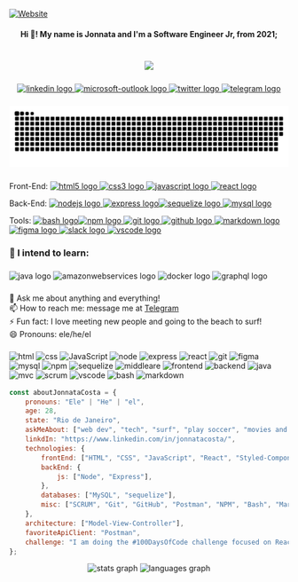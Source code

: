 <!--
**Jonnata/Jonnata** is a ✨ _special_ ✨ repository because its `README.md` (this file) appears on your GitHub profile.

Here are some ideas to get you started:

- 🔭 I’m currently working on ...
- 🌱 I’m currently learning ...
- 👯 I’m looking to collaborate on ...
- 🤔 I’m looking for help with ...
- 💬 Ask me about ...
- 📫 How to reach me: ...
- 😄 Pronouns: ...
- ⚡ Fun fact: ...
-->
<a href="https://dev.page/jonnata"><img alt="Website" src="https://img.shields.io/website?url=https%3A%2F%2Fdev.page%2Fjonnata"></a>

<h4 align="center">Hi 👋! My name is Jonnata and I'm a Software Engineer Jr, from 2021;</h4>

###

<br clear="both">

<div align="center">
  <img height="125" src="https://rishavanand.github.io/static/images/greetings.gif"  />
</div>

###

<div align="center">
  <a href="https://www.linkedin.com/in/jonnatacosta" target="_blank">
    <img src="https://img.shields.io/static/v1?message=LinkedIn&logo=linkedin&label=&color=0077B5&logoColor=white&labelColor=&style=for-the-badge" height="35" alt="linkedin logo"  />
  </a>
  <a href="mailto:jonnatacosta@hotmail.com" target="_blank">
    <img src="https://img.shields.io/static/v1?message=Outlook&logo=microsoft-outlook&label=&color=0078D4&logoColor=white&labelColor=&style=for-the-badge" height="35" alt="microsoft-outlook logo"  />
  </a>
  <a href="https://twitter.com/costa_jonnata" target="_blank">
    <img src="https://img.shields.io/static/v1?message=Twitter&logo=twitter&label=&color=1DA1F2&logoColor=white&labelColor=&style=for-the-badge" height="35" alt="twitter logo"  />
  </a>
  <a href="https://t.me/JonnataCosta" target="_blank">
    <img src="https://img.shields.io/static/v1?message=Telegram&logo=telegram&label=&color=2CA5E0&logoColor=white&labelColor=&style=for-the-badge" height="35" alt="telegram logo"  />
  </a>
</div>

###

<img src="https://raw.githubusercontent.com/jonnata/jonnata/output/github-contribution-grid-snake-dark.svg" alt="Snake animation" />

<!--![github contribution grid snake animation](https://raw.githubusercontent.com/jonnata/jonnata/output/github-contribution-grid-snake.svg#gh-light-mode-only)-->
###

Front-End: 
<a href=""><img src="https://cdn.jsdelivr.net/gh/devicons/devicon/icons/html5/html5-original.svg" height="37" width="49" alt="html5 logo"> <img src="https://cdn.jsdelivr.net/gh/devicons/devicon/icons/css3/css3-original.svg" height="37" width="49" alt="css3 logo"> <img src="https://cdn.jsdelivr.net/gh/devicons/devicon/icons/javascript/javascript-original.svg" height="37" width="49" alt="javascript logo"> <img src="https://cdn.jsdelivr.net/gh/devicons/devicon/icons/react/react-original.svg" height="37" width="49" alt="react logo"></a>

Back-End: 
</a><a href=""> <img src="https://cdn.jsdelivr.net/gh/devicons/devicon/icons/nodejs/nodejs-original.svg" height="37" width="49" alt="nodejs logo"> <img src="https://cdn.jsdelivr.net/gh/devicons/devicon/icons/express/express-original.svg" height="37" width="49" alt="express logo"><img src="https://cdn.jsdelivr.net/gh/devicons/devicon/icons/sequelize/sequelize-original.svg" height="37" width="49" alt="sequelize logo"> <img src="https://cdn.jsdelivr.net/gh/devicons/devicon/icons/mysql/mysql-original-wordmark.svg" height="37" width="49" alt="mysql logo"></a>
 
Tools:
</a><a href=""><img src="https://cdn.jsdelivr.net/gh/devicons/devicon/icons/bash/bash-original.svg" height="37" width="49" alt="bash logo"><img src="https://cdn.jsdelivr.net/gh/devicons/devicon/icons/npm/npm-original-wordmark.svg" height="37" width="49" alt="npm logo">
  <img src="https://cdn.jsdelivr.net/gh/devicons/devicon/icons/git/git-original.svg" height="37" width="49" alt="git logo">
  <img src="https://cdn.jsdelivr.net/gh/devicons/devicon/icons/github/github-original.svg" height="37" width="49" alt="github logo">
  <img src="https://cdn.jsdelivr.net/gh/devicons/devicon/icons/markdown/markdown-original.svg" height="37" width="49" alt="markdown logo"><img src="https://cdn.jsdelivr.net/gh/devicons/devicon/icons/figma/figma-original.svg" height="37" width="49" alt="figma logo">
  <img src="https://cdn.jsdelivr.net/gh/devicons/devicon/icons/slack/slack-original.svg" height="37" width="49" alt="slack logo">
  <img src="https://cdn.jsdelivr.net/gh/devicons/devicon/icons/vscode/vscode-original.svg" height="37" width="49" alt="vscode logo"></a>


<h3 align="left">🌱 I intend to learn:</h3>

###

<div align="left">
  <img src="https://cdn.jsdelivr.net/gh/devicons/devicon/icons/java/java-original.svg" height="40" width="52" alt="java logo"  />
  <img src="https://cdn.jsdelivr.net/gh/devicons/devicon/icons/amazonwebservices/amazonwebservices-original.svg" height="40" width="52" alt="amazonwebservices logo"  />
  <img src="https://cdn.jsdelivr.net/gh/devicons/devicon/icons/docker/docker-original.svg" height="40" width="52" alt="docker logo"  />
  <img src="https://cdn.jsdelivr.net/gh/devicons/devicon/icons/graphql/graphql-plain.svg" height="40" width="52" alt="graphql logo"  />
</div>

###

<p align="left">💬 Ask me about anything and everything!<br>📫 How to reach me: message me at <a href="https://t.me/JonnataCosta">Telegram</a><br>⚡ Fun fact: I love meeting new people and going to the beach to surf!<br>😄 Pronouns: ele/he/el</p>

###

![html](https://img.shields.io/badge/-HTML-rgb(66,66,66)?style=flat-square)
![css](https://img.shields.io/badge/-CSS-rgb(66,66,66)?style=flat-square)
![JavaScript](https://img.shields.io/badge/-JAVASCRIPT-rgb(66,66,66)?style=flat-square)
![node](https://img.shields.io/badge/-NODE.JS-rgb(66,66,66)?style=flat-square)
![express](https://img.shields.io/badge/-EXPRESS-rgb(66,66,66)?style=flat-square)
![react](https://img.shields.io/badge/-REACT-rgb(66,66,66)?style=flat-square)
![git](https://img.shields.io/badge/-GIT&GITHUB-rgb(66,66,66)?style=flat-square)
![figma](https://img.shields.io/badge/-FIGMA-rgb(66,66,66)?style=flat-square)
![mysql](https://img.shields.io/badge/-MYSQL-rgb(66,66,66)?style=flat-square)
![npm](https://img.shields.io/badge/-NPM-rgb(66,66,66)?style=flat-square)
![sequelize](https://img.shields.io/badge/-SEQUELIZE-rgb(66,66,66)?style=flat-square)
![middleare](https://img.shields.io/badge/-MIDDLEARE-rgb(66,66,66)?style=flat-square)
![frontend](https://img.shields.io/badge/-FRONT-rgb(66,66,66)?style=flat-square)
![backend](https://img.shields.io/badge/-BACK-rgb(66,66,66)?style=flat-square)
![java](https://img.shields.io/badge/-JAVA-rgb(66,66,66)?style=flat-square)
![mvc](https://img.shields.io/badge/-MVC-rgb(66,66,66)?style=flat-square)
![scrum](https://img.shields.io/badge/-SCRUM-rgb(66,66,66)?style=flat-square)
![vscode](https://img.shields.io/badge/-VSCODE-rgb(66,66,66)?style=flat-square)
![bash](https://img.shields.io/badge/-BASH-rgb(66,66,66)?style=flat-square)
![markdown](https://img.shields.io/badge/-MARKDOWN-rgb(66,66,66)?style=flat-square)

```javascript
const aboutJonnataCosta = {
    pronouns: "Ele" | "He" | "el",
    age: 28,
    state: "Rio de Janeiro",
    askMeAbout: ["web dev", "tech", "surf", "play soccer", "movies and series"],
    linkdIn: "https://www.linkedin.com/in/jonnatacosta/",
    technologies: {
        frontEnd: ["HTML", "CSS", "JavaScript", "React", "Styled-Components", "EJS", "Tailwind"],
        backEnd: {
            js: ["Node", "Express"],
        },
        databases: ["MySQL", "sequelize"],
        misc: ["SCRUM", "Git", "GitHub", "Postman", "NPM", "Bash", "Markdown", "Figma", "VSCode", "Trello", "Slack"],
    },
    architecture: ["Model-View-Controller"],
    favoriteApiClient: "Postman",
    challenge: "I am doing the #100DaysOfCode challenge focused on React and Java"
};
```

<div align="center">
  <img src="https://github-readme-stats.vercel.app/api?hide_title=false&hide_rank=false&show_icons=true&include_all_commits=true&count_private=true&disable_animations=false&theme=dracula&locale=en&hide_border=false&username=jonnata" height="150" alt="stats graph"  />
  <img src="https://github-readme-stats.vercel.app/api/top-langs?locale=en&hide_title=false&layout=compact&card_width=320&langs_count=5&theme=dracula&hide_border=false&username=jonnata" height="150" alt="languages graph"  />
</div>


